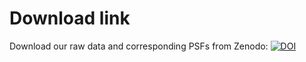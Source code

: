# Download link

Download our raw data and corresponding PSFs from Zenodo: [![DOI](https://zenodo.org/badge/DOI/10.5281/zenodo.15818031.svg)](https://doi.org/10.5281/zenodo.15818031)
